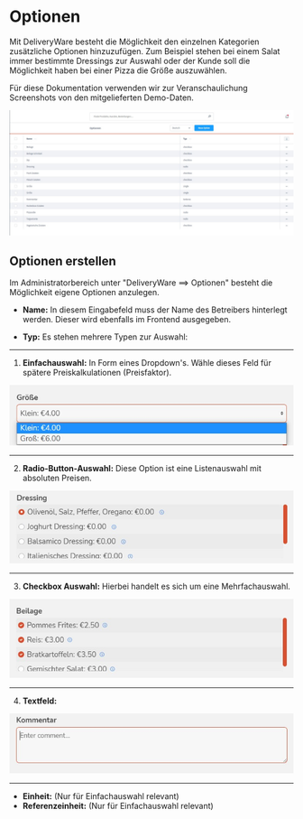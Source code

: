 # Optionen



Mit DeliveryWare besteht die Möglichkeit den einzelnen Kategorien zusätzliche Optionen hinzuzufügen.
Zum Beispiel stehen bei einem Salat immer bestimmte Dressings zur Auswahl oder der Kunde soll die  Möglichkeit haben bei einer Pizza die Größe auszuwählen.

Für diese Dokumentation verwenden wir zur Veranschaulichung Screenshots von den mitgelieferten Demo-Daten.


![dewa-options-Beispiel](img/dewa-options-overview.jpg)

## Optionen erstellen

Im Administratorbereich unter "DeliveryWare ==> Optionen" besteht die 
Möglichkeit eigene Optionen anzulegen.

- **Name:** In diesem Eingabefeld muss der Name des Betreibers hinterlegt werden. 
  Dieser wird ebenfalls im Frontend ausgegeben.


- **Typ:** Es stehen mehrere Typen zur Auswahl:

----
1. **Einfachauswahl:** In Form eines Dropdown's. Wähle dieses Feld für spätere Preiskalkulationen (Preisfaktor).
  
  ![dewa-options-single](img/dewa-options-single.jpg)

----
2. **Radio-Button-Auswahl:** Diese Option ist eine Listenauswahl mit absoluten Preisen.

![dewa-options-radio](img/dewa-options-radio.jpg)

----
3. **Checkbox Auswahl:** Hierbei handelt es sich um eine Mehrfachauswahl.

  ![dewa-options-checkbox](img/dewa-options-checkbox.jpg)

----
4. **Textfeld:** 
  
  ![dewa-options-textarea](img/dewa-options-textarea.jpg)

----



- **Einheit:**  (Nur für Einfachauswahl relevant)
- **Referenzeinheit:** (Nur für Einfachauswahl relevant)
